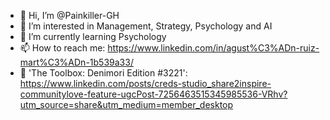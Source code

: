 - 👋 Hi, I’m @Painkiller-GH
- 👀 I’m interested in Management, Strategy, Psychology and AI
- 🌱 I’m currently learning Psychology
- 📫 How to reach me: https://www.linkedin.com/in/agust%C3%ADn-ruiz-mart%C3%ADn-1b539a33/
- 🚀 'The Toolbox: Denimori Edition #3221': https://www.linkedin.com/posts/creds-studio_share2inspire-communitylove-feature-ugcPost-7256463515345985536-VRhv?utm_source=share&utm_medium=member_desktop

<!---
Painkiller-GH/Painkiller-GH is a ✨ special ✨ repository because its `README.md` (this file) appears on your GitHub profile.
You can click the Preview link to take a look at your changes.
--->
